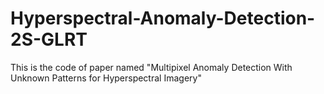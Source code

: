 # Hyperspectral-Anomaly-Detection-2S-GLRT
This is the code of paper named "Multipixel Anomaly Detection With Unknown Patterns for Hyperspectral Imagery"
